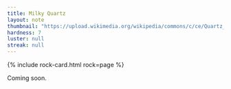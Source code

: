```yaml
---
title: Milky Quartz
layout: note
thumbnail: "https://upload.wikimedia.org/wikipedia/commons/c/ce/Quartz_Br%C3%A9sil.jpg"
hardness: 7
luster: null
streak: null
---
```

{% include rock-card.html rock=page %}

Coming soon.

